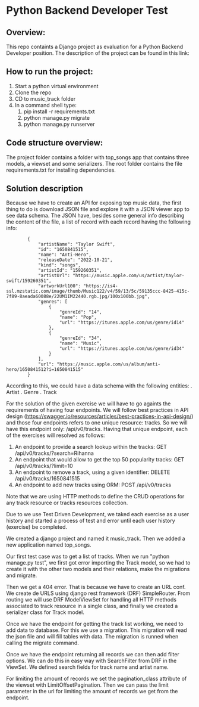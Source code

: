 # Python Backend Developer Test

## Overview:

This repo containts a Django project as evaluation for a Python Backend Developer position. The description of the project can be found in this link: 

## How to run the project:

1. Start a python virtual environment
2. Clone the repo
3. CD to music_track folder
4. In a command shell type:
   1. pip install -r requirements.txt
   2. python manage.py migrate
   3. python manage.py runserver

## Code structure overview:

The project folder contains a folder with top_songs app that contains three models, a viewset and some serializers. The root folder contains the file requirements.txt for installing dependencies.

## Solution description

Because we have to create an API for exposing top music data, the first thing to do is download JSON file and explore it with a JSON viewer app to see data schema.
The JSON have, besides some general info describing the content of the file, a list of record with each record having the following info:

            {
                "artistName": "Taylor Swift",
                "id": "1650841515",
                "name": "Anti-Hero",
                "releaseDate": "2022-10-21",
                "kind": "songs",
                "artistId": "159260351",
                "artistUrl": "https://music.apple.com/us/artist/taylor-swift/159260351",
                "artworkUrl100": "https://is4-ssl.mzstatic.com/image/thumb/Music122/v4/59/13/5c/59135ccc-8425-415c-7f89-8aeada60088e/22UM1IM22440.rgb.jpg/100x100bb.jpg",
                "genres": [
                    {
                        "genreId": "14",
                        "name": "Pop",
                        "url": "https://itunes.apple.com/us/genre/id14"
                    },
                    {
                        "genreId": "34",
                        "name": "Music",
                        "url": "https://itunes.apple.com/us/genre/id34"
                    }
                ],
                "url": "https://music.apple.com/us/album/anti-hero/1650841512?i=1650841515"
            }


According to this, we could have a data schema with the following entities:
. Artist
. Genre
. Track

For the solution of the given exercise we will have to go againts the requirements of having four endpoints. We will follow best practices in API design (https://swagger.io/resources/articles/best-practices-in-api-design/) and those four endpoints refers to one unique resource: tracks. So we will have this endpoint only: /api/v0/tracks. Having that unique endpoint, each of the exercises will resolved as follows:

1. An endpoint to provide a search lookup within the tracks: GET /api/v0/tracks/?search=Rihanna
2. An endpoint that would allow to get the top 50 popularity tracks: GET /api/v0/tracks/?limit=10
3. An endpoint to remove a track, using a given identifier: DELETE /api/v0/tracks/1650841515
4. An endpoint to add new tracks using ORM: POST /api/v0/tracks

Note that we are using HTTP methods to define the CRUD operations for any track resource or tracks resources collection.

Due to we use Test Driven Development, we taked each exercise as a user history and started a process of test and error until each user history (exercise) be completed.

We created a django project and named it music_track. Then we added a new application named top_songs.

Our first test case was to get a list of tracks. When we run "python manage.py test", we first got error importing the Track model, so we had to create it with the other two models and their relations, make the migrations and migrate.

Then we get a 404 error. That is because we have to create an URL conf. We create de URLS using django rest framework (DRF) SimpleRouter. From routing we will use DRF ModelViewSet for handling all HTTP methods associated to track resource in a single class, and finally we created a serializer class for Track model.

Once we have the endpoint for getting the track list working, we need to add data to database. For this we use a migration. This migration will read the json file and will fill tables with data. The migration is runned when calling the migrate command.

Once we have the endpoint returning all records we can then add filter options. We can do this in easy way with SearchFilter from DRF in the ViewSet. We defined search fields for track name and artist name.

For limiting the amount of records we set the pagination_class attribute of the viewset with LimitOffsetPagination. Then we can pass the limit parameter in the url for limiting the amount of records we get from the endpoint.





